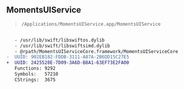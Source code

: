 ## MomentsUIService

> `/Applications/MomentsUIService.app/MomentsUIService`

```diff

   - /usr/lib/swift/libswiftos.dylib
   - /usr/lib/swift/libswiftsimd.dylib
   - @rpath/MomentsUIServiceCore.framework/MomentsUIServiceCore
-  UUID: 902EB182-FDDB-3111-A87A-2B6DD15C27E5
+  UUID: 2425528E-7D09-3A6D-B8A1-63EF73E2FA00
   Functions: 9292
   Symbols:   57210
   CStrings:  3675

```
